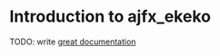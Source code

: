 # Introduction to ajfx_ekeko

TODO: write [great documentation](http://jacobian.org/writing/great-documentation/what-to-write/)
